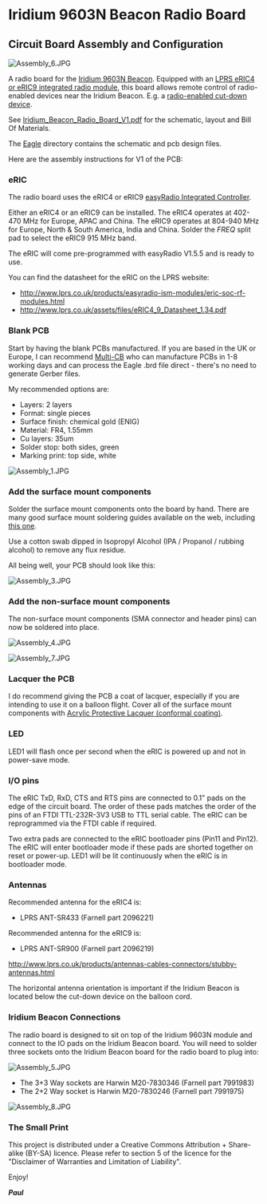 # Iridium 9603N Beacon Radio Board

## Circuit Board Assembly and Configuration

![Assembly_6.JPG](https://github.com/PaulZC/Iridium_Beacon_Radio_Board/blob/master/img/Assembly_6.JPG)

A radio board for the [Iridium 9603N Beacon](https://github.com/PaulZC/Iridium_9603_Beacon). Equipped with an
[LPRS eRIC4 or eRIC9 integrated radio module](http://www.lprs.co.uk/products/easyradio-ism-modules/eric-soc-rf-modules.html),
this board allows remote control of radio-enabled devices near the Iridium Beacon. E.g. a
[radio-enabled cut-down device](https://github.com/PaulZC/Pyrotechnic_Balloon_Cut-Down).

See [Iridium_Beacon_Radio_Board_V1.pdf](https://github.com/PaulZC/Iridium_Beacon_Radio_Board/blob/master/Iridium_Beacon_Radio_Board_V1.pdf) for the schematic,
layout and Bill Of Materials.

The [Eagle](https://github.com/PaulZC/Iridium_Beacon_Radio_Board/tree/master/Eagle) directory contains the schematic and pcb design files.

Here are the assembly instructions for V1 of the PCB:

### eRIC

The radio board uses the eRIC4 or eRIC9 [easyRadio Integrated Controller](http://www.lprs.co.uk/products/easyradio-ism-modules/eric-soc-rf-modules.html).

Either an eRIC4 or an eRIC9 can be installed. The eRIC4 operates at 402-470 MHz for Europe, APAC and China. The eRIC9 operates at 804-940 MHz for Europe,
North & South America, India and China. Solder the _FREQ_ split pad to select the eRIC9 915 MHz band.

The eRIC will come pre-programmed with easyRadio V1.5.5 and is ready to use.

You can find the datasheet for the eRIC on the LPRS website:
- http://www.lprs.co.uk/products/easyradio-ism-modules/eric-soc-rf-modules.html
- http://www.lprs.co.uk/assets/files/eRIC4_9_Datasheet_1.34.pdf

### Blank PCB

Start by having the blank PCBs manufactured. If you are based in the UK or Europe, I can recommend
[Multi-CB](https://www.multi-circuit-boards.eu/en/index.html) who can manufacture PCBs in 1-8 working days and
can process the Eagle .brd file direct - there's no need to generate Gerber files.

My recommended options are:
- Layers: 2 layers
- Format: single pieces
- Surface finish: chemical gold (ENIG)
- Material: FR4, 1.55mm
- Cu layers: 35um
- Solder stop: both sides, green
- Marking print: top side, white

![Assembly_1.JPG](https://github.com/PaulZC/Iridium_Beacon_Radio_Board/blob/master/img/Assembly_1.JPG)

### Add the surface mount components

Solder the surface mount components onto the board by hand. There are many good surface mount soldering guides available on the web, including
[this one](https://www.youtube.com/watch?v=QzoPxvIM2qE).

Use a cotton swab dipped in Isopropyl Alcohol (IPA / Propanol / rubbing alcohol) to remove any flux residue.

All being well, your PCB should look like this:

![Assembly_3.JPG](https://github.com/PaulZC/Iridium_Beacon_Radio_Board/blob/master/img/Assembly_3.JPG)

### Add the non-surface mount components

The non-surface mount components (SMA connector and header pins) can now be soldered into place.

![Assembly_4.JPG](https://github.com/PaulZC/Iridium_Beacon_Radio_Board/blob/master/img/Assembly_4.JPG)

![Assembly_7.JPG](https://github.com/PaulZC/Iridium_Beacon_Radio_Board/blob/master/img/Assembly_7.JPG)

### Lacquer the PCB

I do recommend giving the PCB a coat of lacquer, especially if you are intending to use it on a balloon flight.
Cover all of the surface mount components with [Acrylic Protective Lacquer (conformal coating)](https://uk.rs-online.com/web/p/conformal-coatings/3217324/).

### LED

LED1 will flash once per second when the eRIC is powered up and not in power-save mode.

### I/O pins

The eRIC TxD, RxD, CTS and RTS pins are connected to 0.1" pads on the edge of the circuit board. The order of these pads matches the order of the pins of an FTDI
TTL-232R-3V3 USB to TTL serial cable. The eRIC can be reprogrammed via the FTDI cable if required.

Two extra pads are connected to the eRIC bootloader pins (Pin11 and Pin12). The eRIC will enter bootloader mode if these pads are shorted together on reset
or power-up. LED1 will be lit continuously when the eRIC is in bootloader mode.

### Antennas

Recommended antenna for the eRIC4 is:
- LPRS ANT-SR433 (Farnell part 2096221)

Recommended antenna for the eRIC9 is:
- LPRS ANT-SR900 (Farnell part 2096219)

http://www.lprs.co.uk/products/antennas-cables-connectors/stubby-antennas.html

The horizontal antenna orientation is important if the Iridium Beacon is located below the cut-down device on the balloon cord.

### Iridium Beacon Connections

The radio board is designed to sit on top of the Iridium 9603N module and connect to the IO pads on the Iridium Beacon board. You will need to solder three sockets
onto the Iridium Beacon board for the radio board to plug into:

![Assembly_5.JPG](https://github.com/PaulZC/Iridium_Beacon_Radio_Board/blob/master/img/Assembly_5.JPG)

- The 3+3 Way sockets are Harwin M20-7830346 (Farnell part 7991983)
- The 2+2 Way socket is Harwin M20-7830246 (Farnell part 7991975)

![Assembly_8.JPG](https://github.com/PaulZC/Iridium_Beacon_Radio_Board/blob/master/img/Assembly_8.JPG)

### The Small Print

This project is distributed under a Creative Commons Attribution + Share-alike (BY-SA) licence.
Please refer to section 5 of the licence for the "Disclaimer of Warranties and Limitation of Liability".

Enjoy!

**_Paul_**
